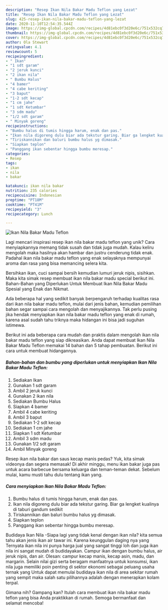 ```yaml
---
description: "Resep Ikan Nila Bakar Madu Teflon yang Lezat"
title: "Resep Ikan Nila Bakar Madu Teflon yang Lezat"
slug: 425-resep-ikan-nila-bakar-madu-teflon-yang-lezat
date: 2020-11-10T12:54:35.544Z
image: https://img-global.cpcdn.com/recipes/4d81ebc0f3d20e6c/751x532cq70/ikan-nila-bakar-madu-teflon-foto-resep-utama.jpg
thumbnail: https://img-global.cpcdn.com/recipes/4d81ebc0f3d20e6c/751x532cq70/ikan-nila-bakar-madu-teflon-foto-resep-utama.jpg
cover: https://img-global.cpcdn.com/recipes/4d81ebc0f3d20e6c/751x532cq70/ikan-nila-bakar-madu-teflon-foto-resep-utama.jpg
author: Ola Stewart
ratingvalue: 4.1
reviewcount: 5
recipeingredient:
- " Ikan"
- "1 sdt garam"
- "2 jeruk kunci"
- "2 ikan nila"
- " Bumbu Halus"
- "4 bamer"
- "4 cabe keriting"
- "3 baput"
- "1-2 sdt kecap"
- "1 cm jahe"
- "1 sdt Ketumbar"
- "3 sdm madu"
- "1/2 sdt garam"
- " Minyak goreng"
recipeinstructions:
- "Bumbu halus di tumis hingga harum, enak dan pas."
- "Ikan nila digoreng dulu biar ada tekstur garing. Biar ga lengket kualinya di taburi gandum sedikit"
- "Tiriskannikan dan baluri bumbu halus yg dimasak."
- "Siapkan teplon"
- "Panggang ikan sebentar hingga bumbu meresap."
categories:
- Resep
tags:
- ikan
- nila
- bakar

katakunci: ikan nila bakar 
nutrition: 235 calories
recipecuisine: Indonesian
preptime: "PT18M"
cooktime: "PT41M"
recipeyield: "3"
recipecategory: Lunch

---
```



![Ikan Nila Bakar Madu Teflon](https://img-global.cpcdn.com/recipes/4d81ebc0f3d20e6c/751x532cq70/ikan-nila-bakar-madu-teflon-foto-resep-utama.jpg)

Lagi mencari inspirasi resep ikan nila bakar madu teflon yang unik? Cara menyiapkannya memang tidak susah dan tidak juga mudah. Kalau keliru mengolah maka hasilnya akan hambar dan justru cenderung tidak enak. Padahal ikan nila bakar madu teflon yang enak selayaknya mempunyai aroma dan rasa yang bisa memancing selera kita.

Bersihkan ikan, cuci sampai bersih kemudian lumuri jeruk nipis, sisihkan. Maka kita simak resep membuat ikan nila bakar madu special berikut ini. Bahan-Bahan yang Diperlukan Untuk Membuat Ikan Nila Bakar Madu Spesial yang Enak dan Nikmat.

Ada beberapa hal yang sedikit banyak berpengaruh terhadap kualitas rasa dari ikan nila bakar madu teflon, mulai dari jenis bahan, kemudian pemilihan bahan segar sampai cara mengolah dan menyajikannya. Tak perlu pusing jika hendak menyiapkan ikan nila bakar madu teflon yang enak di rumah, karena asal sudah tahu triknya maka hidangan ini bisa jadi suguhan istimewa.


Berikut ini ada beberapa cara mudah dan praktis dalam mengolah ikan nila bakar madu teflon yang siap dikreasikan. Anda dapat membuat Ikan Nila Bakar Madu Teflon memakai 14 bahan dan 5 tahap pembuatan. Berikut ini cara untuk membuat hidangannya.

<!--inarticleads1-->

##### Bahan-bahan dan bumbu yang diperlukan untuk menyiapkan Ikan Nila Bakar Madu Teflon:

1. Sediakan  Ikan
1. Gunakan 1 sdt garam
1. Ambil 2 jeruk kunci
1. Gunakan 2 ikan nila
1. Sediakan  Bumbu Halus
1. Siapkan 4 bamer
1. Ambil 4 cabe keriting
1. Ambil 3 baput
1. Sediakan 1-2 sdt kecap
1. Sediakan 1 cm jahe
1. Siapkan 1 sdt Ketumbar
1. Ambil 3 sdm madu
1. Gunakan 1/2 sdt garam
1. Ambil  Minyak goreng


Resep ikan nila bakar dan saus kecap manis pedas? Yuk, kita simak videonya dan segera memasak! Di akhir minggu, menu ikan bakar juga pas untuk acara barbecue bersama keluarga dan teman-teman dekat. Sebelum mulai, kamu musti tahu dulu tentang ikan yang. 

<!--inarticleads2-->

##### Cara menyiapkan Ikan Nila Bakar Madu Teflon:

1. Bumbu halus di tumis hingga harum, enak dan pas.
1. Ikan nila digoreng dulu biar ada tekstur garing. Biar ga lengket kualinya di taburi gandum sedikit
1. Tiriskannikan dan baluri bumbu halus yg dimasak.
1. Siapkan teplon
1. Panggang ikan sebentar hingga bumbu meresap.


Budidaya Ikan Nila -Siapa lagi yang tidak kenal dengan ikan nila? kita semua tahu akan jenis ikan air tawar ini. Karena keunggulan daging nya yang Ternyata ikan nila ini punya harga jual yang sangat tinggi loh dan juga ikan nila ini sangat mudah di budidayakan. Campur ikan dengan bumbu halus, air jeruk nipis, dan air. Olesan: campur kecap manis, kecap asin, madu, dan margarin. Selain nilai gizi serta beragam manfaatnya untuk konsumsi, ikan nila juga memiliki poin penting di sektor ekonomi sebagai peluang usaha ternak yang Untuk dapat memulai budidaya ikan nila di area sekitar rumah yang sempit maka salah satu pilihannya adalah dengan menerapkan kolam terpal. 

Gimana nih? Gampang kan? Itulah cara membuat ikan nila bakar madu teflon yang bisa Anda praktikkan di rumah. Semoga bermanfaat dan selamat mencoba!

